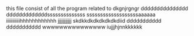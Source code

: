 this file consist of all the program related to
dkgnjrgngr
ddddddddddddddd
dddddddddddddssssssssssssss
sssssssssssssssssssaaaaaa
iiiiiiiiiiihhhhhhhhhhhh
jjjjjjjjjjj
skdkkdkdkdkdkdkdiid
ddddddddddd
ddddddddddd
wwwwwwwwwwwwwww
iujjjhjnnkkkkkk
